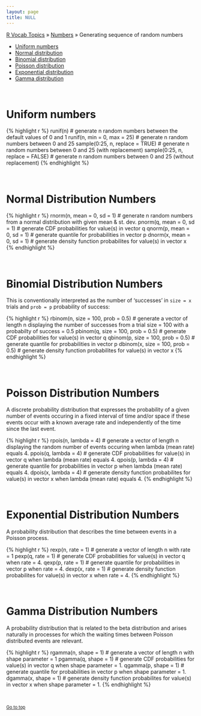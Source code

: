 ```yaml
---
layout: page
title: NULL
---
```



[R Vocab Topics](index) &#187; [Numbers](numbers) &#187; Generating sequence of random numbers

* <a href="#uniform">Uniform numbers</a> 
* <a href="#normal">Normal distribution</a>
* <a href="#binomial">Binomial distribution</a>
* <a href="#poisson">Poisson distribution</a>
* <a href="#exponential">Exponential distribution</a>
* <a href="#gamma">Gamma distribution</a>

<br>

<a name="uniform"></a>

# Uniform numbers 

{% highlight r %}
runif(n)                          # generate n random numbers between the default values of 0 and 1
runif(n, min = 0, max = 25)       # generate n random numbers between 0 and 25
sample(0:25, n, replace = TRUE)   # generate n random numbers between 0 and 25 (with replacement)
sample(0:25, n, replace = FALSE)  # generate n random numbers between 0 and 25 (without replacement)
{% endhighlight %}

<br>

<a name="normal"></a> 

# Normal Distribution Numbers 

{% highlight r %}
rnorm(n, mean = 0, sd = 1)    # generate n random numbers from a normal distribution with given mean & st. dev.
pnorm(q, mean = 0, sd = 1)    # generate CDF probabilities for value(s) in vector q 
qnorm(p, mean = 0, sd = 1)    # generate quantile for probabilities in vector p
dnorm(x, mean = 0, sd = 1)    # generate density function probabilites for value(s) in vector x
{% endhighlight %}

<br>

<a name="binomial"></a> 

# Binomial Distribution Numbers 
This is conventionally interpreted as the number of ‘successes’ in `size = x` trials and `prob = p` probability of success:

{% highlight r %}
rbinom(n, size = 100, prob = 0.5)  # generate a vector of length n displaying the number of successes from a trial size = 100 with a probabilty of success = 0.5
pbinom(q, size = 100, prob = 0.5)  # generate CDF probabilities for value(s) in vector q 
qbinom(p, size = 100, prob = 0.5)  # generate quantile for probabilities in vector p
dbinom(x, size = 100, prob = 0.5)  # generate density function probabilites for value(s) in vector x
{% endhighlight %}

<br>

<a name="poisson"></a>

# Poisson Distribution Numbers 
A discrete probability distribution that expresses the probability of a given number of events occuring in a fixed interval of time and/or space if these events occur with a known average rate and independently of the time since the last event.

{% highlight r %}
rpois(n, lambda = 4)  # generate a vector of length n displaying the random number of events occuring when lambda (mean rate) equals 4.
ppois(q, lambda = 4)  # generate CDF probabilities for value(s) in vector q when lambda (mean rate) equals 4.
qpois(p, lambda = 4)  # generate quantile for probabilities in vector p when lambda (mean rate) equals 4.
dpois(x, lambda = 4)  # generate density function probabilites for value(s) in vector x when lambda (mean rate) equals 4.
{% endhighlight %}

<br>

<a name="exponential"></a> 

# Exponential Distribution Numbers 
A probability distribution that describes the time between events in a Poisson process.

{% highlight r %}
rexp(n, rate = 1)   # generate a vector of length n with rate = 1
pexp(q, rate = 1)   # generate CDF probabilities for value(s) in vector q when rate = 4.
qexp(p, rate = 1)   # generate quantile for probabilities in vector p when rate = 4.
dexp(x, rate = 1)   # generate density function probabilites for value(s) in vector x when rate = 4.
{% endhighlight %}

<br>

<a name="gamma"></a> 

# Gamma Distribution Numbers 
A probability distribution that is related to the beta distribution and arises naturally in processes for which the waiting times between Poisson distributed events are relevant.

{% highlight r %}
rgamma(n, shape = 1)   # generate a vector of length n with shape parameter = 1
pgamma(q, shape = 1)   # generate CDF probabilities for value(s) in vector q when shape parameter = 1.
qgamma(p, shape = 1)   # generate quantile for probabilities in vector p when shape parameter = 1.
dgamma(x, shape = 1)   # generate density function probabilites for value(s) in vector x when shape parameter = 1.
{% endhighlight %}

<br>

<small><a href="#">Go to top</a></small>
